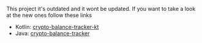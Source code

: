 This project it's outdated and it wont be updated. 
If you want to take a look at the new ones follow these links

- Kotlin: [crypto-balance-tracker-kt](https://github.com/lucasdistasi/crypto-balance-tracker-kt)
- Java: [crypto-balance-tracker](https://github.com/lucasdistasi/crypto-balance-tracker)
